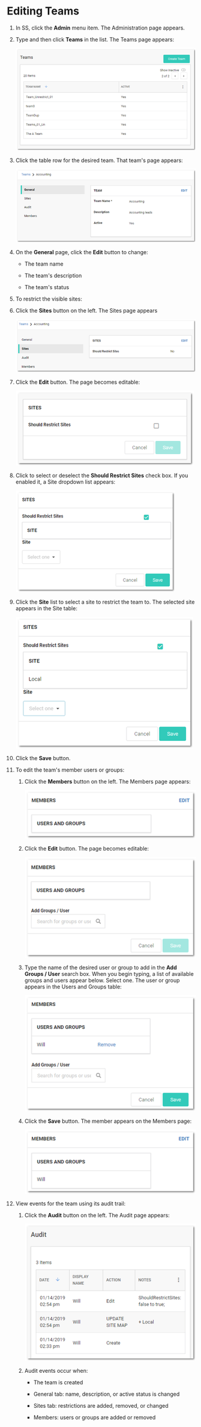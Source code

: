 [title]: # (Editing Teams)
[tags]: # (Teams)
[priority]: # (1000)

# Editing Teams

1. In SS, click the **Admin** menu item. The Administration page appears.

1. Type and then click **Teams** in the list. The Teams page appears:

   ![1558127834788](images/1558127834788.png)

1. Click the table row for the desired team. That team's page appears:

   ![1558127845278](images/1558127845278.png)

1. On the **General** page, click the **Edit** button to change:

   - The team name

   - The team's description
   - The team's status

1. To restrict the visible sites:

  1. Click the **Sites** button on the left. The Sites page appears

     ![1558127999023](images/1558127999023.png)

  1. Click the **Edit** button. The page becomes editable:

     ![1558128008840](images/1558128008840.png)

  1. Click to select or deselect the **Should Restrict Sites** check box. If you enabled it, a Site dropdown list appears:

     ![1558128018662](images/1558128018662.png)

  1. Click the **Site** list to select a site to restrict the team to. The selected site appears in the Site table:

     ![1558128033283](images/1558128033283.png)

  1. Click the **Save** button.

1. To edit the team's member users or groups:

   1. Click the **Members** button on the left. The Members page appears:

      ![1558128182659](images/1558128182659.png)

   1. Click the **Edit** button. The page becomes editable:

      ![1558128190293](images/1558128190293.png)

   1. Type the name of the desired user or group to add in the **Add Groups / User** search box. When you begin typing, a list of available groups and users appear below. Select one. The user or group appears in the Users and Groups table:

      ![1558128201764](images/1558128201764.png)

   1. Click the **Save** button. The member appears on the Members page:

      ![1558128222774](images/1558128222774.png)

1. View events for the team using its audit trail:

     1. Click the **Audit** button on the left. The Audit page appears:

        ![1558128279786](images/1558128279786.png)

     1. Audit events occur when:

        - The team is created

        - General tab: name, description, or active status is changed

        - Sites tab: restrictions are added, removed, or changed

        - Members: users or groups are added or removed
